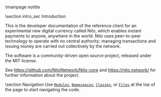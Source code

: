 \mainpage notitle

\section intro_sec Introduction

This is the developer documentation of the reference client for an experimental new digital currency called Nito,
which enables instant payments to anyone, anywhere in the world. Nito uses peer-to-peer technology to operate
with no central authority: managing transactions and issuing money are carried out collectively by the network.

The software is a community-driven open source project, released under the MIT license.

See https://github.com/NitoNetwork/Nito-core and https://nito.network/ for further information about the project.

\section Navigation
Use <a href="modules.html"><code>Modules</code></a>, <a href="namespaces.html"><code>Namespaces</code></a>, <a href="classes.html"><code>Classes</code></a>, or <a href="files.html"><code>Files</code></a> at the top of the page to start navigating the code.

